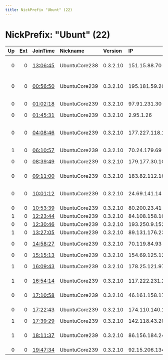 ```yaml
---
title: NickPrefix "Ubunt" (22)
---
```


# NickPrefix: "Ubunt" (22)

|   Up |   Ext | JoinTime                                                                                            | Nickname      | Version   | IP              | AS                                      | CC   |   ORp |   Dirp | OS    | Contact   |   eFamMembers |
|-----:|------:|:----------------------------------------------------------------------------------------------------|:--------------|:----------|:----------------|:----------------------------------------|:-----|------:|-------:|:------|:----------|--------------:|
|    0 |     0 | [13:06:45](https://metrics.torproject.org/rs.html#details/3C5D8A72E2F646C2A000CF8DAC83B4989777F6CA) | UbuntuCore238 | 0.3.2.10  | 151.15.88.70    | Wind Telecomunicazioni SpA              | it   | 37019 |      0 | Linux | None      |             1 |
|    0 |     0 | [00:56:50](https://metrics.torproject.org/rs.html#details/FE8CBACE265C23BECCC13195039CF059828B1B87) | UbuntuCore239 | 0.3.2.10  | 195.181.59.206  | Iran Telecommunication Company PJS      | ir   | 35963 |      0 | Linux | None      |             1 |
|    0 |     0 | [01:02:18](https://metrics.torproject.org/rs.html#details/74515CE74F8C7578E87ABEA0FE8635139F53AE75) | UbuntuCore239 | 0.3.2.10  | 97.91.231.30    | Charter Communications                  | us   | 44299 |      0 | Linux | None      |             1 |
|    0 |     0 | [01:45:31](https://metrics.torproject.org/rs.html#details/CA4BBA094E897C93E114E7EEE624B2F6D07C22C4) | UbuntuCore239 | 0.3.2.10  | 2.95.1.26       | PVimpelCom                              | ru   | 45791 |      0 | Linux | None      |             1 |
|    0 |     0 | [04:08:46](https://metrics.torproject.org/rs.html#details/CBCC1C0635F7A622B04D1E83E4ACBD403E85A36F) | UbuntuCore239 | 0.3.2.10  | 177.227.118.179 | SERVICIO Y EQUIPO EN TELEFONu00CDA INTE | mx   | 42109 |      0 | Linux | None      |             1 |
|    1 |     0 | [06:10:57](https://metrics.torproject.org/rs.html#details/806D84808FDCD11F0655D4E833745D3E8CFCBC17) | UbuntuCore239 | 0.3.2.10  | 70.24.179.69    | Bell Canada                             | ca   | 43769 |      0 | Linux | None      |             1 |
|    0 |     0 | [08:39:49](https://metrics.torproject.org/rs.html#details/5E945CC2B6FF9050CE41E6C5E4A90E0D31CD601F) | UbuntuCore239 | 0.3.2.10  | 179.177.30.104  | TELEFu00D4NICA BRASIL S.A               | br   | 38467 |      0 | Linux | None      |             1 |
|    0 |     0 | [09:11:00](https://metrics.torproject.org/rs.html#details/1D0B9502704CD72C78758104E63E86B0FD1F86B9) | UbuntuCore239 | 0.3.2.10  | 183.82.112.169  | Atria Convergence Technologies pvt ltd  | in   | 44243 |      0 | Linux | None      |             1 |
|    0 |     0 | [10:01:12](https://metrics.torproject.org/rs.html#details/06EC24DA55AE3DAAB5297AED00EFAF367EAC1994) | UbuntuCore239 | 0.3.2.10  | 24.69.141.14    | Shaw Communications Inc.                | ca   | 35663 |      0 | Linux | None      |             1 |
|    0 |     0 | [10:53:39](https://metrics.torproject.org/rs.html#details/9DD4CFBDD7A84DB201C929EE8BC6C37057CDD586) | UbuntuCore239 | 0.3.2.10  | 80.200.23.41    | Proximus NV                             | be   | 45583 |      0 | Linux | None      |             1 |
|    1 |     0 | [12:23:44](https://metrics.torproject.org/rs.html#details/1D07B99A3D6E5EBF08B07DF7017A794C995D44ED) | UbuntuCore239 | 0.3.2.10  | 84.108.158.108  | Bezeq International                     | il   | 34265 |      0 | Linux | None      |             1 |
|    0 |     0 | [12:30:46](https://metrics.torproject.org/rs.html#details/934A9DB9EF411569E26778ADF745526828780814) | UbuntuCore239 | 0.3.2.10  | 193.250.9.152   | Orange                                  | fr   | 34306 |      0 | Linux | None      |             1 |
|    1 |     0 | [13:27:05](https://metrics.torproject.org/rs.html#details/B292FC4751FC75085309AF097E1E4DC832073698) | UbuntuCore239 | 0.3.2.10  | 89.131.176.233  | Orange Espagne SA                       | es   | 32785 |      0 | Linux | None      |             1 |
|    0 |     0 | [14:58:27](https://metrics.torproject.org/rs.html#details/AC4A2177EF63776B45A52970C1430C7430029218) | UbuntuCore239 | 0.3.2.10  | 70.119.84.93    | Time Warner Cable Internet LLC          | us   | 43749 |      0 | Linux | None      |             1 |
|    0 |     0 | [15:15:13](https://metrics.torproject.org/rs.html#details/2DA1724E109D7FB8C1D3142EC4D437B6E0AD72A9) | UbuntuCore239 | 0.3.2.10  | 154.69.125.122  | TELKOMMOBILE                            | za   | 41351 |      0 | Linux | None      |             1 |
|    1 |     0 | [16:09:43](https://metrics.torproject.org/rs.html#details/35E98457E152C1D667125C9BA1C6F71EA630A8F6) | UbuntuCore239 | 0.3.2.10  | 178.25.121.97   | Vodafone Kabel Deutschland GmbH         | de   | 36047 |      0 | Linux | None      |             1 |
|    1 |     0 | [16:54:14](https://metrics.torproject.org/rs.html#details/274DF8B9613A5C565AE392B2821250E43CA6B9BD) | UbuntuCore239 | 0.3.2.10  | 117.222.231.202 | National Internet Backbone              | in   | 34799 |      0 | Linux | None      |             1 |
|    0 |     0 | [17:10:58](https://metrics.torproject.org/rs.html#details/5EBD50BA17806BC07879BBE5EA8A9777F28ECAAB) | UbuntuCore239 | 0.3.2.10  | 46.161.158.176  | New Telesystems - TV, Ltd.              | ru   | 39723 |      0 | Linux | None      |             1 |
|    0 |     0 | [17:22:43](https://metrics.torproject.org/rs.html#details/F5A8F8B51B6CDF295D86A69530671E2B6217290D) | UbuntuCore239 | 0.3.2.10  | 174.110.140.130 | Time Warner Cable Internet LLC          | us   | 40651 |      0 | Linux | None      |             1 |
|    1 |     0 | [17:39:29](https://metrics.torproject.org/rs.html#details/B0504294D5F4D12B6D49710D516057EAFFD39BB4) | UbuntuCore239 | 0.3.2.10  | 142.118.43.200  | Bell Canada                             | ca   | 41173 |      0 | Linux | None      |             1 |
|    1 |     0 | [18:11:37](https://metrics.torproject.org/rs.html#details/A9B471A2E6C036EEF3F5FBFA55324030D9CCCC17) | UbuntuCore239 | 0.3.2.10  | 86.156.184.246  | British Telecommunications PLC          | gb   | 37023 |      0 | Linux | None      |             1 |
|    0 |     0 | [19:47:34](https://metrics.torproject.org/rs.html#details/CDA1AA8BBC8F5EC4981D4DC6E4782B6570118674) | UbuntuCore239 | 0.3.2.10  | 92.15.206.134   | TalkTalk                                | gb   | 38822 |      0 | Linux | None      |             1 |
